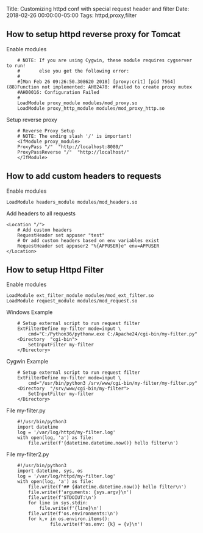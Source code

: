 Title: Customizing httpd conf with special request header and filter
Date: 2018-02-26 00:00:00-05:00
Tags: httpd,proxy,filter



## How to setup httpd reverse proxy for Tomcat

Enable modules
```
	# NOTE: If you are using Cygwin, these module requires cygserver to run!
	#       else you get the following error:
	#
	#[Mon Feb 26 09:26:50.308620 2018] [proxy:crit] [pid 7564] (88)Function not implemented: AH02478: #failed to create proxy mutex
	#AH00016: Configuration Failed
	#
	LoadModule proxy_module modules/mod_proxy.so
	LoadModule proxy_http_module modules/mod_proxy_http.so
```

Setup reverse proxy
```
	# Reverse Proxy Setup
	# NOTE: The ending slash '/' is important!
	<IfModule proxy_module>
	ProxyPass "/"  "http://localhost:8080/"
	ProxyPassReverse "/"  "http://localhost/"
	</IfModule>
```

## How to add custom headers to requests

Enable modules

	LoadModule headers_module modules/mod_headers.so

Add headers to all requests

	<Location "/">
		# Add custom headers
		RequestHeader set appuser "test"
		# Or add custom headers based on env variables exist
		RequestHeader set appuser2 "%{APPUSER}e" env=APPUSER
	</Location>


## How to setup Httpd Filter

Enable modules

	LoadModule ext_filter_module modules/mod_ext_filter.so
	LoadModule request_module modules/mod_request.so


Windows Example
```
	# Setup external script to run request filter
	ExtFilterDefine my-filter mode=input \
		cmd="C:/Python36/pythonw.exe C:/Apache24/cgi-bin/my-filter.py"
	<Directory  "cgi-bin">
		SetInputFilter my-filter
	</Directory>
```

Cygwin Example
```
	# Setup external script to run request filter
	ExtFilterDefine my-filter mode=input \
		cmd="/usr/bin/python3 /srv/www/cgi-bin/my-filter/my-filter.py"
	<Directory  "/srv/www/cgi-bin/my-filter">
		SetInputFilter my-filter
	</Directory>
```

File my-filter.py
```
	#!/usr/bin/python3
	import datetime
	log = '/var/log/httpd/my-filter.log'
	with open(log, 'a') as file:
		file.write(f'{datetime.datetime.now()} hello filter\n')
```

File my-filter2.py
```
	#!/usr/bin/python3
	import datetime, sys, os
	log = '/var/log/httpd/my-filter.log'
	with open(log, 'a') as file:
		file.write(f'## {datetime.datetime.now()} hello filter\n')
		file.write(f'arguments: {sys.argv}\n')
		file.write(f'STDOIUT:\n')
		for line in sys.stdin:
			file.write(f'{line}\n')
		file.write(f'os.environments:\n')
		for k,v in os.environ.items():
				file.write(f'os.env: {k} = {v}\n')
```


